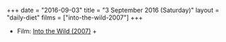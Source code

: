 +++
date = "2016-09-03"
title = "3 September 2016 (Saturday)"
layout = "daily-diet"
films = ["into-the-wild-2007"]
+++

<ul>
<li class="entry Film">Film: <a href="/films/into-the-wild-2007">Into the Wild (2007)</a> +</li>
</ul>